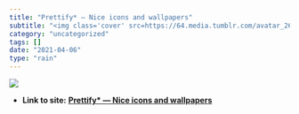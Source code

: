 ```yaml
---
title: "Prettify* — Nice icons and wallpapers"
subtitle: "<img class='cover' src=https://64.media.tumblr.com/avatar_26778403b799_128.pnj>"
category: "uncategorized"
tags: []
date: "2021-04-06"
type: "rain"
---
```

<img class="cover" src=https://64.media.tumblr.com/avatar_26778403b799_128.pnj>


* **Link to site:** **[Prettify* — Nice icons and wallpapers](http://prettifyit.com)**